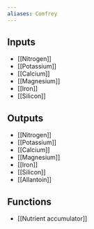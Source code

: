 ```yaml
---
aliases: Comfrey
---
```


## Inputs
- [[Nitrogen]]
- [[Potassium]]
- [[Calcium]]
- [[Magnesium]]
- [[Iron]] 
- [[Silicon]]

## Outputs
- [[Nitrogen]]
- [[Potassium]]
- [[Calcium]]
- [[Magnesium]]
- [[Iron]] 
- [[Silicon]]
- [[Allantoin]]

## Functions
- [[Nutrient accumulator]]